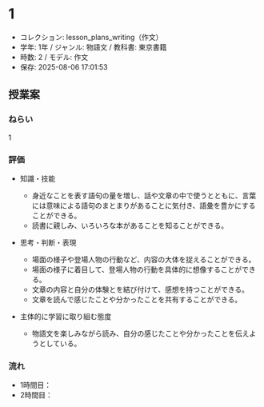 # 1

- コレクション: lesson_plans_writing（作文）
- 学年: 1年 / ジャンル: 物語文 / 教科書: 東京書籍
- 時数: 2 / モデル: 作文
- 保存: 2025-08-06 17:01:53

## 授業案

### ねらい
1

### 評価

- 知識・技能
  - 身近なことを表す語句の量を増し、話や文章の中で使うとともに、言葉には意味による語句のまとまりがあることに気付き、語彙を豊かにすることができる。
  - 読書に親しみ、いろいろな本があることを知ることができる。

- 思考・判断・表現
  - 場面の様子や登場人物の行動など、内容の大体を捉えることができる。
  - 場面の様子に着目して、登場人物の行動を具体的に想像することができる。
  - 文章の内容と自分の体験とを結び付けて、感想を持つことができる。
  - 文章を読んで感じたことや分かったことを共有することができる。

- 主体的に学習に取り組む態度
  - 物語文を楽しみながら読み、自分の感じたことや分かったことを伝えようとしている。

### 流れ

- 1時間目：
- 2時間目：